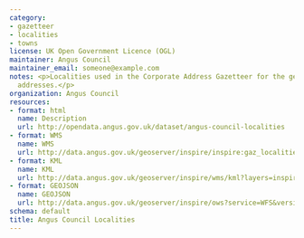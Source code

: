 ```yaml
---
category:
- gazetteer
- localities
- towns
license: UK Open Government Licence (OGL)
maintainer: Angus Council
maintainer_email: someone@example.com
notes: <p>Localities used in the Corporate Address Gazetteer for the generation of
  addresses.</p>
organization: Angus Council
resources:
- format: html
  name: Description
  url: http://opendata.angus.gov.uk/dataset/angus-council-localities
- format: WMS
  name: WMS
  url: http://data.angus.gov.uk/geoserver/inspire/inspire:gaz_localities/wms?service=WMS&request=GetMap
- format: KML
  name: KML
  url: http://data.angus.gov.uk/geoserver/inspire/wms/kml?layers=inspire:gaz_localities&mode=download
- format: GEOJSON
  name: GEOJSON
  url: http://data.angus.gov.uk/geoserver/inspire/ows?service=WFS&version=1.0.0&request=GetFeature&typeName=inspire:gaz_localities&outputFormat=application%2Fjson&srsName=EPSG:3857
schema: default
title: Angus Council Localities
---
```

